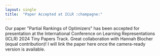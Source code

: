 ```yaml
---
layout: single
title:  "Paper Accepted at ICLR :champagne:"
---
```




Our paper "Partial Rankings of Optimizers" has been accepted for presentation at the International Conference on Learning Representations (ICLR) 2024 Tiny Papers Track. Great collaboration with Hannah Blocher (equal contribution)! I will link the paper here once the camera-ready version is available.